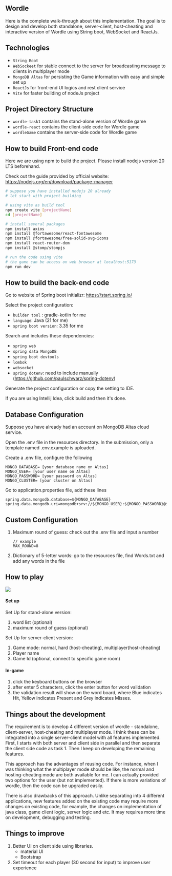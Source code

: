 ## Wordle

Here is the complete walk-through about this implementation. The goal is to design and develop both standalone, server-client, host-cheating and interactive version of Wordle using String boot, WebSocket and ReactJs.

##  Technologies

- `String Boot`
- `WebSockeet` for stable connect to the server for broadcasting message to clients in multiplayer mode
- `MongoDB Altas` for persisting the Game information with easy and simple set up
- `ReactJs` for front-end UI logics and rest client service
- `Vite` for faster building of nodeJs project

## Project Directory Structure

- `wordle-task1` contains the stand-alone version of Wordle game
- `wordle-react` contains the client-side code for Wordle game
- `wordleGame` contains the server-side code for Wordle game

## How to build Front-end code

Here we are using npm to build the project. Please install nodejs version 20 LTS beforehand.

Check out the guide provided by official website: https://nodejs.org/en/download/package-manager

```bash
# suppose you have installed nodejs 20 already
# let start with project building

# using vite as build tool
npm create vite [projectName]
cd [projectName]

# install several packages
npm install axios
npm install @fortawesome/react-fontawesome
npm install @fortawesome/free-solid-svg-icons
npm install react-router-dom
npm install @stomp/stompjs

# run the code using vite
# the game can be access on web browser at localhost:5173
npm run dev
```

## How to build the back-end code

Go to website of Spring boot initializr: https://start.spring.io/

Select the project configuration:

- `builder tool` : gradle-kotlin for me
- `language`: Java (21 for me)
- `spring boot version`: 3.35 for me

Search and includes these dependencies:

- `spring web`
- `spring data MongoDB`
- `spring boot devtools`
- `lombok`
-  `websocket`
- `spring dotenv`: need to include manually (https://github.com/paulschwarz/spring-dotenv)

Generate the project configuration or copy the setting to IDE.

If you are using Intellij Idea, click build and then it's done.

## Database Configuration

Suppose you have already had an account on MongoDB Altas cloud service.

Open the .env file in the resources directory. In the submission, only  a template named .env.example is uploaded. 

Create a .env file, configure the following

```
MONGO_DATABASE= [your database name on Altas]
MONGO_USER= [your user name on Altas]
MONGO_PASSWORD= [your password on Altas]
MONGO_CLUSTER= [your cluster on Altas]
```

Go to application.properties file, add these lines

```
spring.data.mongodb.database=${MONGO_DATABASE}
spring.data.mongodb.uri=mongodb+srv://${MONGO_USER}:${MONGO_PASSWORD}@${MONGO_CLUSTER}
```

## Custom Configuration

1. Maximum round of guess: check out the .env file and input a number

   ```
   // example
   MAX_ROUND=8
   ```

2. Dictionary of 5-letter words: go to the resources file, find Words.txt and add any words in the file

## How to play

![]([https://github.com/LunarXChris/wordle/blob/main/gameDisplay.png)

####  Set up

Set Up for stand-alone version:

1. word list (optional)
2. maximum round of guess (optional)

Set Up for server-client version:

1. Game mode: normal, hard (host-cheating), multiplayer(host-cheating)
2.  Player name
3. Game Id (optional, connect to specific game room)

#### In-game

1. click the keyboard buttons on the browser
2. after enter 5 characters, click the enter button for word validation
3. the validation result will show on the word board, where Blue indicates Hit, Yellow indicates Present and Grey indicates Misses.

## Things about the development

The requirement is to develop 4 different version of wordle - standalone, client-server, host-cheating and multiplayer mode. I think these can be integrated into a single server-client model with all features implemented. First, I starts with both server and client side in parallel and then separate the client side code as task 1. Then I keep on developing the remaining features.

This approach has the advantages of reusing code. For instance, when I was thinking what the multiplayer mode should be like, the normal and hosting-cheating mode are both available for me. I can actually provided two options for the user (but not implemented). If there is more variations of wordle, then the code can be upgraded easily.

There is also drawbacks of this approach. Unlike separating into 4 different applications, new features added on the existing code may require more changes on existing code, for example, the changes on implementation of java class, game client logic, server logic and etc. It may requires more time on development, debugging and testing.    

## Things to improve

1. Better UI on client side using libraries.
   - material UI
   - Bootstrap
2. Set timeout for each player (30 second for input) to improve user experience
